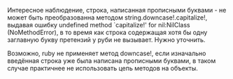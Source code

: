 Интересное наблюдение, строка, написанная прописными буквами - не может быть преобразованна методом string.downcase!.capitalize!, выдавая ошибку  undefined method `capitalize!' for nil:NilClass (NoMethodError), в то время как строка содержащая хотя бы одну заглавную
букву претензий у руби не вызывает. Нужно уточнить.

Возможно, ruby не применяет метод downcase!, если изначально введённая строка
уже была написана прописными буквами, в таком случае практичнее не использовать
цепь методов на объекты.
